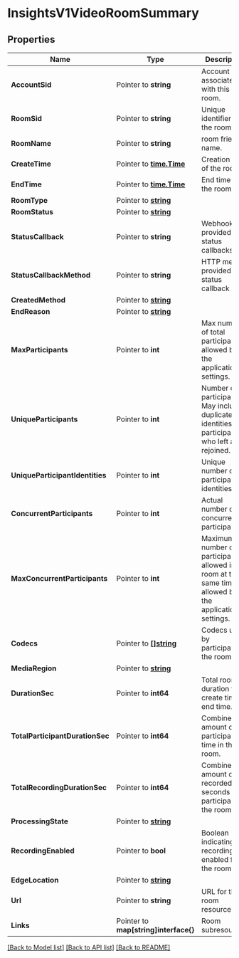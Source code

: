 # InsightsV1VideoRoomSummary

## Properties

Name | Type | Description | Notes
------------ | ------------- | ------------- | -------------
**AccountSid** | Pointer to **string** | Account SID associated with this room. |
**RoomSid** | Pointer to **string** | Unique identifier for the room. |
**RoomName** | Pointer to **string** | room friendly name. |
**CreateTime** | Pointer to [**time.Time**](time.Time.md) | Creation time of the room. |
**EndTime** | Pointer to [**time.Time**](time.Time.md) | End time for the room. |
**RoomType** | Pointer to [**string**](VideoRoomSummaryEnumRoomType.md) |  |
**RoomStatus** | Pointer to [**string**](VideoRoomSummaryEnumRoomStatus.md) |  |
**StatusCallback** | Pointer to **string** | Webhook provided for status callbacks. |
**StatusCallbackMethod** | Pointer to **string** | HTTP method provided for status callback URL. |
**CreatedMethod** | Pointer to [**string**](VideoRoomSummaryEnumCreatedMethod.md) |  |
**EndReason** | Pointer to [**string**](VideoRoomSummaryEnumEndReason.md) |  |
**MaxParticipants** | Pointer to **int** | Max number of total participants allowed by the application settings. |
**UniqueParticipants** | Pointer to **int** | Number of participants. May include duplicate identities for participants who left and rejoined. |
**UniqueParticipantIdentities** | Pointer to **int** | Unique number of participant identities. |
**ConcurrentParticipants** | Pointer to **int** | Actual number of concurrent participants. |
**MaxConcurrentParticipants** | Pointer to **int** | Maximum number of participants allowed in the room at the same time allowed by the application settings. |
**Codecs** | Pointer to [**[]string**](VideoRoomSummaryEnumCodec.md) | Codecs used by participants in the room. |
**MediaRegion** | Pointer to [**string**](VideoRoomSummaryEnumTwilioRealm.md) |  |
**DurationSec** | Pointer to **int64** | Total room duration from create time to end time. |
**TotalParticipantDurationSec** | Pointer to **int64** | Combined amount of participant time in the room. |
**TotalRecordingDurationSec** | Pointer to **int64** | Combined amount of recorded seconds for participants in the room. |
**ProcessingState** | Pointer to [**string**](VideoRoomSummaryEnumProcessingState.md) |  |
**RecordingEnabled** | Pointer to **bool** | Boolean indicating if recording is enabled for the room. |
**EdgeLocation** | Pointer to [**string**](VideoRoomSummaryEnumEdgeLocation.md) |  |
**Url** | Pointer to **string** | URL for the room resource. |
**Links** | Pointer to **map[string]interface{}** | Room subresources. |

[[Back to Model list]](../README.md#documentation-for-models) [[Back to API list]](../README.md#documentation-for-api-endpoints) [[Back to README]](../README.md)


